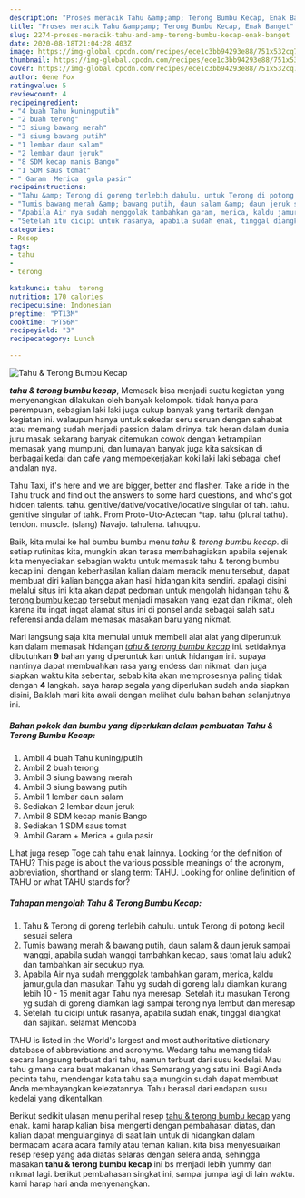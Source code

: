 ```yaml
---
description: "Proses meracik Tahu &amp;amp; Terong Bumbu Kecap, Enak Banget"
title: "Proses meracik Tahu &amp;amp; Terong Bumbu Kecap, Enak Banget"
slug: 2274-proses-meracik-tahu-and-amp-terong-bumbu-kecap-enak-banget
date: 2020-08-18T21:04:28.403Z
image: https://img-global.cpcdn.com/recipes/ece1c3bb94293e88/751x532cq70/tahu-terong-bumbu-kecap-foto-resep-utama.jpg
thumbnail: https://img-global.cpcdn.com/recipes/ece1c3bb94293e88/751x532cq70/tahu-terong-bumbu-kecap-foto-resep-utama.jpg
cover: https://img-global.cpcdn.com/recipes/ece1c3bb94293e88/751x532cq70/tahu-terong-bumbu-kecap-foto-resep-utama.jpg
author: Gene Fox
ratingvalue: 5
reviewcount: 4
recipeingredient:
- "4 buah Tahu kuningputih"
- "2 buah terong"
- "3 siung bawang merah"
- "3 siung bawang putih"
- "1 lembar daun salam"
- "2 lembar daun jeruk"
- "8 SDM kecap manis Bango"
- "1 SDM saus tomat"
- " Garam  Merica  gula pasir"
recipeinstructions:
- "Tahu &amp; Terong di goreng terlebih dahulu. untuk Terong di potong kecil sesuai selera"
- "Tumis bawang merah &amp; bawang putih, daun salam &amp; daun jeruk sampai wanggi, apabila sudah wanggi tambahkan kecap, saus tomat lalu aduk2 dan tambahkan air secukup nya."
- "Apabila Air nya sudah menggolak tambahkan garam, merica, kaldu jamur,gula dan masukan Tahu yg sudah di goreng lalu diamkan kurang lebih 10 - 15 menit agar Tahu nya meresap. Setelah itu masukan Terong yg sudah di goreng diamkan lagi sampai terong nya lembut dan meresap"
- "Setelah itu cicipi untuk rasanya, apabila sudah enak, tinggal diangkat dan sajikan. selamat Mencoba"
categories:
- Resep
tags:
- tahu
- 
- terong

katakunci: tahu  terong 
nutrition: 170 calories
recipecuisine: Indonesian
preptime: "PT13M"
cooktime: "PT56M"
recipeyield: "3"
recipecategory: Lunch

---
```



![Tahu &amp; Terong Bumbu Kecap](https://img-global.cpcdn.com/recipes/ece1c3bb94293e88/751x532cq70/tahu-terong-bumbu-kecap-foto-resep-utama.jpg)

<b><i>tahu &amp; terong bumbu kecap</i></b>, Memasak bisa menjadi suatu kegiatan yang menyenangkan dilakukan oleh banyak kelompok. tidak hanya para perempuan, sebagian laki laki juga cukup banyak yang tertarik dengan kegiatan ini. walaupun hanya untuk sekedar seru seruan dengan sahabat atau memang sudah menjadi passion dalam dirinya. tak heran dalam dunia juru masak sekarang banyak ditemukan cowok dengan ketrampilan memasak yang mumpuni, dan lumayan banyak juga kita saksikan di berbagai kedai dan cafe yang mempekerjakan koki laki laki sebagai chef andalan nya.

Tahu Taxi, it&#39;s here and we are bigger, better and flasher. Take a ride in the Tahu truck and find out the answers to some hard questions, and who&#39;s got hidden talents. tahu. genitive/dative/vocative/locative singular of tah. tahu. genitive singular of tahk. From Proto-Uto-Aztecan *tap. tahu (plural tathu). tendon. muscle. (slang) Navajo. tahulena. tahuqpu.

Baik, kita mulai ke hal bumbu bumbu menu <i>tahu &amp; terong bumbu kecap</i>. di setiap rutinitas kita, mungkin akan terasa membahagiakan apabila sejenak kita menyediakan sebagian waktu untuk memasak tahu &amp; terong bumbu kecap ini. dengan keberhasilan kalian dalam meracik menu tersebut, dapat membuat diri kalian bangga akan hasil hidangan kita sendiri. apalagi disini melalui situs ini kita akan dapat pedoman untuk mengolah hidangan <u>tahu &amp; terong bumbu kecap</u> tersebut menjadi masakan yang lezat dan nikmat, oleh karena itu ingat ingat alamat situs ini di ponsel anda sebagai salah satu referensi anda dalam memasak masakan baru yang nikmat.


Mari langsung saja kita memulai untuk membeli alat alat yang diperuntuk kan dalam memasak hidangan <u><i>tahu &amp; terong bumbu kecap</i></u> ini. setidaknya dibutuhkan <b>9</b> bahan yang diperuntuk kan untuk hidangan ini. supaya nantinya dapat membuahkan rasa yang endess dan nikmat. dan juga siapkan waktu kita sebentar, sebab kita akan memprosesnya paling tidak dengan <b>4</b> langkah. saya harap segala yang diperlukan sudah anda siapkan disini, Baiklah mari kita awali dengan melihat dulu bahan bahan selanjutnya ini.

<!--inarticleads1-->

##### Bahan pokok dan bumbu yang diperlukan dalam pembuatan Tahu &amp; Terong Bumbu Kecap:

1. Ambil 4 buah Tahu kuning/putih
1. Ambil 2 buah terong
1. Ambil 3 siung bawang merah
1. Ambil 3 siung bawang putih
1. Ambil 1 lembar daun salam
1. Sediakan 2 lembar daun jeruk
1. Ambil 8 SDM kecap manis Bango
1. Sediakan 1 SDM saus tomat
1. Ambil  Garam + Merica + gula pasir


Lihat juga resep Toge cah tahu enak lainnya. Looking for the definition of TAHU? This page is about the various possible meanings of the acronym, abbreviation, shorthand or slang term: TAHU. Looking for online definition of TAHU or what TAHU stands for? 

<!--inarticleads2-->

##### Tahapan mengolah Tahu &amp; Terong Bumbu Kecap:

1. Tahu &amp; Terong di goreng terlebih dahulu. untuk Terong di potong kecil sesuai selera
1. Tumis bawang merah &amp; bawang putih, daun salam &amp; daun jeruk sampai wanggi, apabila sudah wanggi tambahkan kecap, saus tomat lalu aduk2 dan tambahkan air secukup nya.
1. Apabila Air nya sudah menggolak tambahkan garam, merica, kaldu jamur,gula dan masukan Tahu yg sudah di goreng lalu diamkan kurang lebih 10 - 15 menit agar Tahu nya meresap. Setelah itu masukan Terong yg sudah di goreng diamkan lagi sampai terong nya lembut dan meresap
1. Setelah itu cicipi untuk rasanya, apabila sudah enak, tinggal diangkat dan sajikan. selamat Mencoba


TAHU is listed in the World&#39;s largest and most authoritative dictionary database of abbreviations and acronyms. Wedang tahu memang tidak secara langsung terbuat dari tahu, namun terbuat dari susu kedelai. Mau tahu gimana cara buat makanan khas Semarang yang satu ini. Bagi Anda pecinta tahu, mendengar kata tahu saja mungkin sudah dapat membuat Anda membayangkan kelezatannya. Tahu berasal dari endapan susu kedelai yang dikentalkan. 

Berikut sedikit ulasan menu perihal resep <u>tahu &amp; terong bumbu kecap</u> yang enak. kami harap kalian bisa mengerti dengan pembahasan diatas, dan kalian dapat mengulanginya di saat lain untuk di hidangkan dalam bermacam acara acara family atau teman kalian. kita bisa menyesuaikan resep resep yang ada diatas selaras dengan selera anda, sehingga masakan <b>tahu &amp; terong bumbu kecap</b> ini bs menjadi lebih yummy dan nikmat lagi. berikut pembahasan singkat ini, sampai jumpa lagi di lain waktu. kami harap hari anda menyenangkan.
